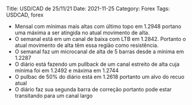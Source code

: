 Title: USD/CAD de 25/11/21
Date: 2021-11-25
Category: Forex
Tags: USDCAD, forex
* Mensal com mínimas mais altas com último topo em 1.2948 portano uma máxima a ser atingida no atual movimento de alta.
* O semanal está em um canal de baixa com LTB em 1.2842. Portanto o atual movimento de alta têm essa região como resistência.
* O semanal faz um microcanal de alta de 5 barras desde a mínima em 1.2287
* O diário está fazendo um pullback de um canal estreito de alta  cuja mínima foi em 1.2492 e máxima em 1.2744
* O pulbac de 50% do diário está em 1.2618 portanto um alvo do recuo atual
* O diário faz sua segunda barra de correção portanto pode estar transitando para um canal largo 
